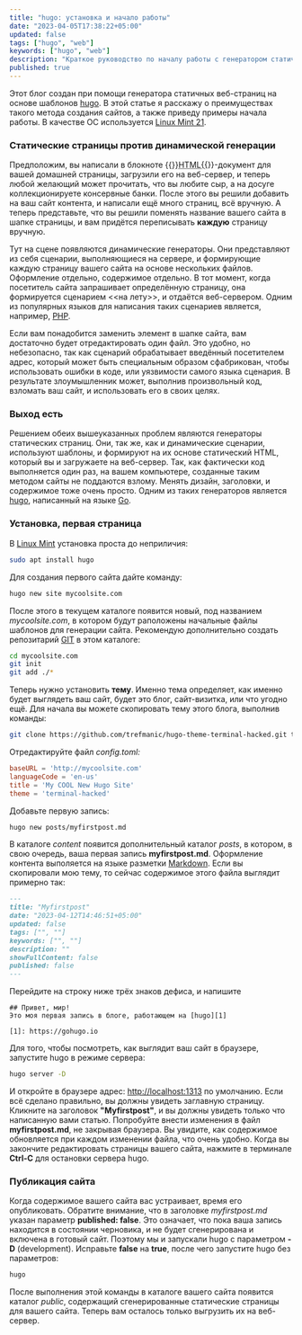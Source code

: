 ```yaml
---
title: "hugo: установка и начало работы"
date: "2023-04-05T17:38:22+05:00"
updated: false
tags: ["hugo", "web"]
keywords: ["hugo", "web"]
description: "Краткое руководство по началу работы с генератором статичных web-страниц hugo"
published: true
---
```


Этот блог создан при помощи генератора статичных веб-страниц на основе шаблонов [hugo][1]. В этой статье я расскажу о преимуществах такого метода создания сайтов, а также приведу примеры начала работы. В качестве ОС используется [Linux Mint 21][2].

### Статические страницы против динамической генерации ###

Предположим, вы написали в блокноте {{<abbr title="HyperText Markup Language">}}HTML{{</abbr>}}-документ для вашей домашней страницы, загрузили его на веб-сервер, и теперь любой желающий может прочитать, что вы любите сыр, а на досуге коллекционируете консервные банки. После этого вы решили добавить на ваш сайт контента, и написали ещё много страниц, всё вручную. А теперь представьте, что вы решили поменять название вашего сайта в шапке страницы, и вам придётся переписывать **каждую** страницу вручную.

Тут на сцене появляются динамические генераторы. Они представляют из себя сценарии, выполняющиеся на сервере, и формирующие каждую страницу вашего сайта на основе нескольких файлов. Оформление отдельно, содержимое отдельно. В тот момент, когда посетитель сайта запрашивает определённую страницу, она формируется сценарием <<на лету>>, и отдаётся веб-сервером. Одним из популярных языков для написания таких сценариев является, например, [PHP][3]. 

Если вам понадобится заменить элемент в шапке сайта, вам достаточно будет отредактировать один файл. Это удобно, но небезопасно, так как сценарий обрабатывает введённый посетителем адрес, который может быть специальным образом сфабрикован, чтобы использовать ошибки в коде, или уязвимости самого языка сценария. В результате злоумышленник может, выполнив произвольный код, взломать ваш сайт, и использовать его в своих целях.

### Выход есть ###

Решением обеих вышеуказанных проблем являются генераторы статических страниц. Они, так же, как и динамические сценарии, используют шаблоны, и формируют на их основе статический HTML, который вы и загружаете на веб-сервер. Так, как фактически код выполняется один раз, на вашем компьютере, созданные таким методом сайты не поддаются взлому. Менять дизайн, заголовки, и содержимое тоже очень просто. Одним из таких генераторов является [hugo][1], написанный на языке [Go][4].

### Установка, первая страница ###

В [Linux Mint][2] установка проста до неприличия:
```bash
sudo apt install hugo
```
Для создания первого сайта дайте команду:
```bash
hugo new site mycoolsite.com
```
После этого в текущем каталоге появится новый, под названием _mycoolsite.com_, в котором будут раположены начальные файлы шаблонов для генерации сайта. Рекомендую дополнительно создать репозитарий [GIT][5] в этом каталоге:
```bash
cd mycoolsite.com
git init
git add ./*
```
Теперь нужно установить **тему**. Именно тема определяет, как именно будет выглядеть ваш сайт, будет это блог, сайт-визитка, или что угодно ещё. Для начала вы можете скопировать тему этого блога, выполнив команды:
```bash
git clone https://github.com/trefmanic/hugo-theme-terminal-hacked.git themes/terminal-hacked
```
Отредактируйте файл _config.toml:_
```toml
baseURL = 'http://mycoolsite.com'
languageCode = 'en-us'
title = 'My COOL New Hugo Site'
theme = 'terminal-hacked'
```
Добавьте первую запись:
```bash
hugo new posts/myfirstpost.md
```
В каталоге _content_ появится дополнительный каталог _posts_, в котором, в свою очередь, ваша первая запись **myfirstpost.md**. Оформление контента выполяется на языке разметки [Markdown][6]. Если вы скопировали мою тему, то сейчас содержимое этого файла выглядит примерно так:
```markdown
---
title: "Myfirstpost"
date: "2023-04-12T14:46:51+05:00"
updated: false
tags: ["", ""]
keywords: ["", ""]
description: ""
showFullContent: false
published: false
---
```
Перейдите на строку ниже трёх знаков дефиса, и напишите
```
## Привет, мир!
Это моя первая запись в блоге, работающем на [hugo][1]

[1]: https://gohugo.io
```
Для того, чтобы посмотреть, как выглядит ваш сайт в браузере, запустите hugo в режиме сервера:
```bash
hugo server -D
```
И откройте в браузере адрес: [http://localhost:1313](http://localhost:1313) по умолчанию. Если всё сделано правильно, вы должны увидеть заглавную страницу. Кликните на заголовок **"Myfirstpost"**, и вы должны увидеть только что написанную вами статью. Попробуйте внести изменения в файл **myfirstpost.md**, не закрывая браузера. Вы увидите, как содержимое обновляется при каждом изменении файла, что очень удобно. Когда вы закончите редактировать страницы вашего сайта, нажмите в терминале **Ctrl-C** для остановки сервера hugo.

### Публикация сайта ###

Когда содержимое вашего сайта вас устраивает, время его опубликовать. Обратите внимание, что в заголовке _myfirstpost.md_ указан параметр **published: false**. Это означает, что пока ваша запись находится в состоянии черновика, и не будет сгенерирована и включена в готовый сайт. Поэтому мы и запускали hugo с параметром **-D** (development). Исправьте **false** на **true**, после чего запустите hugo без параметров:
```bash
hugo
```
После выполнения этой команды в каталоге вашего сайта появится каталог _public_, содержащий сгенерированные статические страницы для вашего сайта. Теперь вам осталось только выгрузить их на веб-сервер.

[1]: https://gohugo.io/ "Домашняя страница проекта"
[2]: https://linuxmint.com/ "Linux Mint"
[3]: https://www.php.net/ "Домашняя страница языка PHP"
[4]: https://go.dev/ "Язык Go"
[5]: https://git-scm.com/ "Распределённая система контроля версий GIT"
[6]: https://daringfireball.net/projects/markdown/syntax "Описание синтаксиса Markdown"